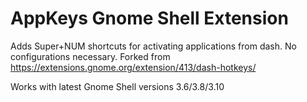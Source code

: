 AppKeys Gnome Shell Extension
=============================

Adds Super+NUM shortcuts for activating applications from dash. No configurations necessary.
Forked from https://extensions.gnome.org/extension/413/dash-hotkeys/

Works with latest Gnome Shell versions 3.6/3.8/3.10
